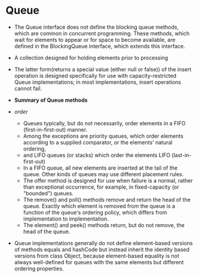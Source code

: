 # Queue

- The Queue interface does not define the blocking queue methods, which are common in concurrent programming. These methods, which wait for elements to appear or for space to become available, are defined in the BlockingQueue interface, which extends this interface.
  
- A collection designed for holding elements prior to processing

- The latter form(returns a special value (either null or false)) of the insert operation is designed specifically for use with capacity-restricted Queue implementations; in most implementations, insert operations cannot fail.

- **Summary of Queue methods**

- *order*
    - Queues typically, but do not necessarily, order elements in a FIFO (first-in-first-out) manner.
    - Among the exceptions are priority queues, which order elements according to a supplied comparator, or the elements' natural ordering,
    - and LIFO queues (or stacks) which order the elements LIFO (last-in-first-out) 
    - In a FIFO queue, all new elements are inserted at the tail of the queue. Other kinds of queues may use different placement rules.
    - The offer method is designed for use when failure is a normal, rather than exceptional occurrence, for example, in fixed-capacity (or "bounded") queues.
    - The remove() and poll() methods remove and return the head of the queue. Exactly which element is removed from the queue is a function of the queue's ordering policy, which differs from implementation to implementation.
    - The element() and peek() methods return, but do not remove, the head of the queue.
      
- Queue implementations generally do not define element-based versions of methods equals and hashCode but instead inherit the identity based versions from class Object, because element-based equality is not always well-defined for queues with the same elements but different ordering properties.
  
